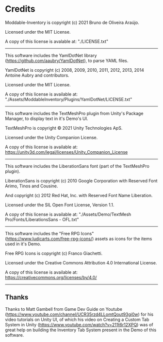 # Credits

Moddable-Inventory is copyright (c) 2021 Bruno de Oliveira Araújo.

Licensed under the MIT License.

A copy of this license is avalable at: "./LICENSE.txt"

---

This software includes the YamlDotNet library (<https://github.com/aaubry/YamlDotNet>), to parse YAML files.

YamlDotNet is copyright (c) 2008, 2009, 2010, 2011, 2012, 2013, 2014 Antoine Aubry and contributors.

Licensed under the MIT License.

A copy of this license is available at: "./Assets/ModdableInventory/Plugins/YamlDotNet/LICENSE.txt"

---

This software includes the TextMeshPro plugin from Unity's Package Manager, to display text in it's Demo's UI.

TextMeshPro is copyright © 2021 Unity Technologies ApS.

Licensed under the Unity Companion License.

A copy of this license is available at: <https://unity3d.com/legal/licenses/Unity_Companion_License>

---

This software includes the LiberationSans font (part of the TextMeshPro plugin).

LiberationSans is copyright (c) 2010 Google Corporation with Reserved Font Arimo, Tinos and Cousine.

And copyright (c) 2012 Red Hat, Inc. with Reserved Font Name Liberation.

Licensed under the SIL Open Font License, Version 1.1.

A copy of this license is available at: "./Assets/Demo/TextMesh Pro/Fonts/LiberationsSans - OFL.txt"

---

This software includes the "Free RPG Icons" (<https://www.ludicarts.com/free-rpg-icons/>) assets as icons for the items used in it's Demo.

Free RPG Icons is copyright (c) Franco Giachetti.

Licensed under the Creative Commons Attribution 4.0 International License.

A copy of this license is available at: <https://creativecommons.org/licenses/by/4.0/>

---

## Thanks

Thanks to Matt Gambell from Game Dev Guide on Youtube (<https://www.youtube.com/channel/UCR35rzd4LLomtQout93gi0w>) for his video tutorials on Unity UI, of which his video on Creating a Custom Tab System in Unity (<https://www.youtube.com/watch?v=211t6r12XPQ>) was of great help on building the Inventory Tab System present in the Demo of this software.
